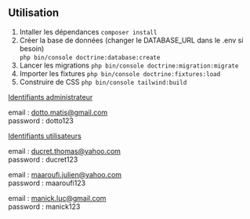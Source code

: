## Utilisation

1. Intaller les dépendances `composer install`
2. Créer la base de données (changer le DATABASE_URL dans le .env si besoin)  
   `php bin/console doctrine:database:create`
3. Lancer les migrations `php bin/console doctrine:migration:migrate`
4. Importer les fixtures `php bin/console doctrine:fixtures:load`
5. Construire de CSS `php bin/console tailwind:build`


<u>Identifiants administrateur</u>

email : dotto.matis@gmail.com  
password : dotto123


<u>Identifiants utilisateurs</u>

email : ducret.thomas@yahoo.com  
password : ducret123

email : maaroufi.julien@yahoo.com  
password : maaroufi123

email : manick.luc@gmail.com  
password : manick123
